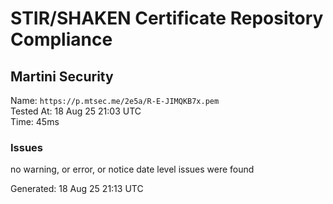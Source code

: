 # STIR/SHAKEN Certificate Repository Compliance

## Martini Security

Name: `https://p.mtsec.me/2e5a/R-E-JIMQKB7x.pem`\
Tested At: 18 Aug 25 21:03 UTC\
Time: 45ms

### Issues

no warning, or error, or notice date level issues were found

Generated: 18 Aug 25 21:13 UTC